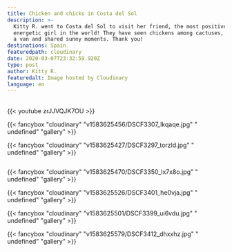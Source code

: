 ```yaml
---
title: Chicken and chicks in Costa del Sol
description: >-
  Kitty R. went to Costa del Sol to visit her friend, the most positive and
  energetic girl in the world! They have seen chickens among cactuses, slept in
  a van and shared sunny moments. Thank you!
destinations: Spain
featuredpath: cloudinary
date: 2020-03-07T23:32:59.920Z
type: post
author: Kitty R.
featuredalt: Image hosted by Cloudinary
language: en
---
```

<br>{{< youtube zrJJVQJK7OU >}}</br>

{{< fancybox "cloudinary" "v1583625456/DSCF3307_lkqaqe.jpg" "  undefined" "gallery" >}}

{{< fancybox "cloudinary" "v1583625427/DSCF3297_torzld.jpg" " undefined" "gallery" >}}

![]()

{{< fancybox "cloudinary" "v1583625470/DSCF3350_lx7x8o.jpg" " undefined" "gallery" >}}

{{< fancybox "cloudinary" "v1583625526/DSCF3401_he0vja.jpg" " undefined" "gallery" >}}

{{< fancybox "cloudinary" "v1583625501/DSCF3399_ui6vdu.jpg" " undefined" "gallery" >}}

{{< fancybox "cloudinary" "v1583625579/DSCF3412_dhxxhz.jpg" " undefined" "gallery" >}}

![]()